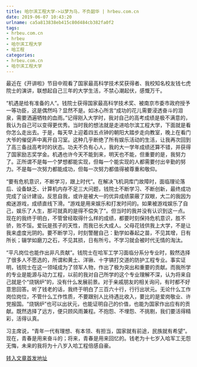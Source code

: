 ```yaml
---
title: 哈尔滨工程大学->以梦为马，不负韶华 | hrbeu.com.cn
date: 2019-06-07 10:43:20
urlname: ca5a813838eb415c80d484cb382fa0f2
tags: 
- hrbeu.com.cn
- hrbeu
- 哈尔滨工程大学
- 哈工程
categories:
- hrbeu.com.cn
- 哈尔滨工程大学
---
```



最近在《开讲啦》节目中观看了国家最高科学技术奖获得者、我校知名校友钱七虎院士的演讲，联想起自己三年的大学生活，不禁心潮起伏，感慨万千。

“机遇是给有准备的人”。钱院士获得国家最高科学技术奖、被南京市委市政府授予一等功臣，这是偶然吗？显然不是。如冰心所言“成功的花儿需要浸透奋斗的泪泉，需要洒遍牺牲的血雨。”记得刚入大学时，我对自己的高考成绩是极不满意的，我认为自己可以变得更优秀。当时我的想法就是走进哈尔滨工程大学，下面就是看你怎么走出去。于是，每天早上迎着四五点钟的朝阳大踏步走向教室，晚上在看门大爷的催促声中离开自习室。这种几乎断绝了所有娱乐活动的生活，让我再次回到了高三备战高考时的状态。功夫不负有心人，我的大一学年成绩还算不错，并获得了国家励志奖学金。机遇也许今天不能到来，明天也不能，但重要的是，我努力了。正所谓不是每一个梦想都能实现，但每一个能实现的人都需要付出辛勤的努力。不是每一次努力都能成功，但每一次努力都值得被尊重和敬仰。

“要有危机意识，不断学习，跟上时代”。在解决飞机洞库门故障时，面临理论落后、设备缺乏、计算机内存不足三大问题，钱院士不断学习、不断创新，最终成功完成了设计建设。反思自我，或许是被大一的优异成绩蒙蔽了双眼，大二的我因为痴迷游戏，成绩直线下滑。“游戏是用来娱乐和打发时间的。如果被游戏娱乐了自己，娱乐了人生，那可就真的是得不偿失了”。但当时的我并没有认识到这一点。现在的我终于明白，不管曾经取得什么样的成绩，都要时刻保持危机意识，胜不骄，败不馁。爱玩是孩子的天性，而我已长大成人。父母花钱供我上大学，不是让我来虚度光阴的。要不断学习，时刻警醒自己：勤学如春起之苗，不见其增，日有所长；辍学如磨刀之石，不见其损，日有所亏。不学习就会被时代无情的淘汰。

“平凡岗位也能作出非凡贡献”。钱院士在哈军工学习面临分系分专业时，毅然选择了很多人不愿选的，所谓和黄土、洋锹、十字镐打交道的防护工程专业。事实证明，钱院士在这一领域成为了领军人物，作出了极为突出和重要的贡献。而我所学的专业是能源与动力工程，以前的我对自己所学的这个专业理解不深，认为将来自己就是个“烧锅炉”的，没有什么发展前景。对于亲戚朋友的相关询问，有时都不好意思回答。听了钱老的话，我终于明白了三百六十行，行行出状元。无论什么工作岗位岗位，不管什么工作性质，不要跟别人比待遇比收入，要比的是爱岗敬业、许党报国。“烧锅炉”也可以出状元，也能证明自己的价值，也能为国家作出应有的贡献。既然选择了远方，便只顾风雨兼程。不抱怨、不埋怨、不挑剔，我们要活得精彩，活得认真。

习主席说，“青年一代有理想、有本领、有担当，国家就有前途，民族就有希望”。现在，青春是用来奋斗的；将来，青春是用来回忆的。钱老为十七岁入哈军工无怨无悔，未来的我将为十八岁入哈工程倍感自豪。





[转入文章首发地址](http://gongxue.cn/news/2019/201906/news_195696.html)